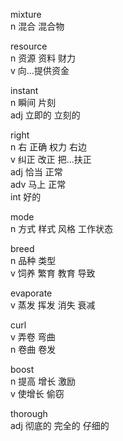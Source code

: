mixture  
n 混合 混合物  

resource  
n 资源 资料 财力  
v 向...提供资金  

instant  
n 瞬间 片刻  
adj 立即的 立刻的  

right  
n 右 正确 权力 右边  
v 纠正 改正 把...扶正  
adj 恰当 正常  
adv 马上 正常  
int 好的  

mode  
n 方式 样式 风格 工作状态  

breed  
n 品种 类型  
v 饲养 繁育 教育 导致  

evaporate  
v 蒸发 挥发 消失 衰减  

curl  
v 弄卷 弯曲  
n 卷曲 卷发  

boost  
n 提高 增长 激励  
v 使增长 偷窃  

thorough  
adj 彻底的 完全的 仔细的  

